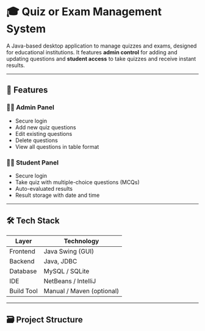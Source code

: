 # 🎓 Quiz or Exam Management System

A Java-based desktop application to manage quizzes and exams, designed for educational institutions. It features **admin control** for adding and updating questions and **student access** to take quizzes and receive instant results.

---

## 📌 Features

### 👩‍💼 Admin Panel
- Secure login
- Add new quiz questions
- Edit existing questions
- Delete questions
- View all questions in table format

### 👨‍🎓 Student Panel
- Secure login
- Take quiz with multiple-choice questions (MCQs)
- Auto-evaluated results
- Result storage with date and time

---

## 🛠️ Tech Stack

| Layer        | Technology             |
|--------------|------------------------|
| Frontend     | Java Swing (GUI)       |
| Backend      | Java, JDBC             |
| Database     | MySQL / SQLite         |
| IDE          | NetBeans / IntelliJ    |
| Build Tool   | Manual / Maven (optional) |

---

## 🗃️ Project Structure

